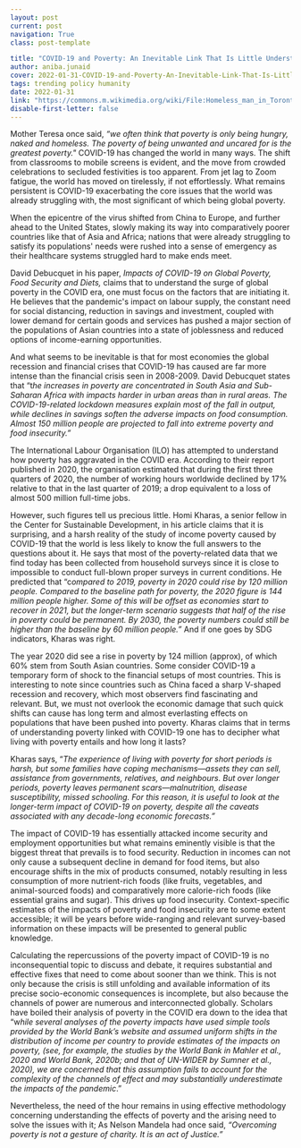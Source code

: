 ```yaml
---
layout: post
current: post
navigation: True
class: post-template

title: "COVID-19 and Poverty: An Inevitable Link That Is Little Understood"
author: aniba.junaid
cover: 2022-01-31-COVID-19-and-Poverty-An-Inevitable-Link-That-Is-Little-Understood-Pangean-6.jpg
tags: trending policy humanity
date: 2022-01-31
link: "https://commons.m.wikimedia.org/wiki/File:Homeless_man_in_Toronto_across_from_old_City_Hall.jpg#mw-jump-to-license"
disable-first-letter: false
---
```

<p>Mother Teresa once said, <em >“we often think that poverty is only being hungry, naked and homeless. The poverty of being unwanted and uncared for is the greatest poverty."</em> COVID-19 has changed the world in many ways. The shift from classrooms to mobile screens is evident, and the move from crowded celebrations to secluded festivities is too apparent. From jet lag to Zoom fatigue, the world has moved on tirelessly, if not effortlessly. What remains persistent is COVID-19 exacerbating the core issues that the world was already struggling with, the most significant of which being global poverty.&nbsp;</p><p>When the epicentre of the virus shifted from China to Europe, and further ahead to the United States, slowly making its way into comparatively poorer countries like that of Asia and Africa; nations that were already struggling to satisfy its populations' needs were rushed into a sense of emergency as their healthcare systems struggled hard to make ends meet.&nbsp;</p><p>David Debucquet in his paper, <em >Impacts of COVID-19 on Global Poverty, Food Security and Diets, </em>claims that to understand the surge of global poverty in the COVID era, one must focus on the factors that are initiating it. He believes that the pandemic's impact on labour supply, the constant need for social distancing, reduction in savings and investment, coupled with lower demand for certain goods and services has pushed a major section of the populations of Asian countries into a state of joblessness and reduced options of income-earning opportunities.&nbsp;</p><p>And what seems to be inevitable is that for most economies the global recession and financial crises that COVID-19 has caused are far more intense than the financial crisis seen in 2008-2009. David Debucquet states that “t<em >he increases in poverty are concentrated in South Asia and Sub-Saharan Africa with impacts harder in urban areas than in rural areas. The COVID-19-related lockdown measures explain most of the fall in output, while declines in savings soften the adverse impacts on food consumption. Almost 150 million people are projected to fall into extreme poverty and food insecurity.”</em></p><p>The International Labour Organisation (ILO) has attempted to understand how poverty has aggravated in the COVID era. According to their report published in 2020, the organisation estimated that during the first three quarters of 2020, the number of working hours worldwide declined by 17% relative to that in the last quarter of 2019; a drop equivalent to a loss of almost 500 million full-time jobs.&nbsp;</p><p>However, such figures tell us precious little. Homi Kharas, a senior fellow in the Center for Sustainable Development, in his article claims that it is surprising, and a harsh reality of the study of income poverty caused by COVID-19 that the world is less likely to know the full answers to the questions about it. He says that most of the poverty-related data that we find today has been collected from household surveys since it is close to impossible to conduct full-blown proper surveys in current conditions. He predicted that “c<em >ompared to 2019, poverty in 2020 could rise by 120 million people. Compared to the baseline path for poverty, the 2020 figure is 144 million people higher. Some of this will be offset as economies start to recover in 2021, but the longer-term scenario suggests that half of the rise in poverty could be permanent. By 2030, the poverty numbers could still be higher than the baseline by 60 million people.” </em>And if one goes by SDG indicators, Kharas was right.&nbsp;</p><p>The year 2020 did see a rise in poverty by 124 million (approx), of which 60% stem from South Asian countries. Some consider COVID-19 a temporary form of shock to the financial setups of most countries. This is interesting to note since countries such as China faced a sharp V-shaped recession and recovery, which most observers find fascinating and relevant. But, we must not overlook the economic damage that such quick shifts can cause has long term and almost everlasting effects on populations that have been pushed into poverty. Kharas claims that in terms of understanding poverty linked with COVID-19 one has to decipher what living with poverty entails and how long it lasts?&nbsp;</p><p>Kharas says, “<em >The experience of living with poverty for short periods is harsh, but some families have coping mechanisms—assets they can sell, assistance from governments, relatives, and neighbours. But over longer periods, poverty leaves permanent scars—malnutrition, disease susceptibility, missed schooling. For this reason, it is useful to look at the longer-term impact of COVID-19 on poverty, despite all the caveats associated with any decade-long economic forecasts.”</em></p><p>The impact of COVID-19 has essentially attacked income security and employment opportunities but what remains eminently visible is that the biggest threat that prevails is to food security. Reduction in incomes can not only cause a subsequent decline in demand for food items, but also encourage shifts in the mix of products consumed, notably resulting in less consumption of more nutrient-rich foods (like fruits, vegetables, and animal-sourced foods) and comparatively more calorie-rich foods (like essential grains and sugar). This drives up food insecurity. Context-specific estimates of the impacts of poverty and food insecurity are to some extent accessible; it will be years before wide-ranging and relevant survey-based information on these impacts will be presented to general public knowledge.</p><p>Calculating the repercussions of the poverty impact of COVID-19 is no inconsequential topic to discuss and debate, it requires substantial and effective fixes that need to come about sooner than we think. This is not only because the crisis is still unfolding and available information of its precise socio-economic consequences is incomplete, but also because the channels of power are numerous and interconnected globally. Scholars have boiled their analysis of poverty in the COVID era down to the idea that “w<em >hile several analyses of the poverty impacts have used simple tools provided by the World Bank’s website and assumed uniform shifts in the distribution of income per country to provide estimates of the impacts on poverty, (see, for example, the studies by the World Bank in Mahler et al., 2020 and World Bank, 2020b; and that of UN-WIDER by Sumner et al., 2020), we are concerned that this assumption fails to account for the complexity of the channels of effect and may substantially underestimate the impacts of the pandemic</em>.”&nbsp;</p><p>Nevertheless, the need of the hour remains in using effective methodology concerning understanding the effects of poverty and the arising need to solve the issues with it; As Nelson Mandela had once said, <em >“Overcoming poverty is not a gesture of charity. It is an act of Justice.”</em></p>